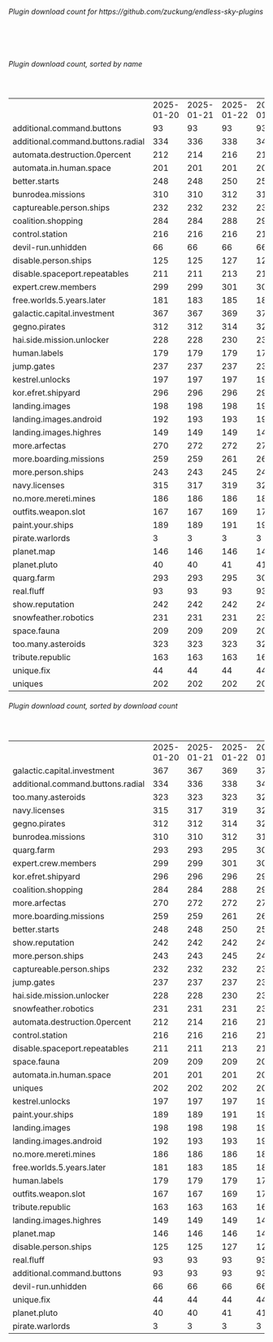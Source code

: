 <h6>Plugin download count for https://github.com/zuckung/endless-sky-plugins</h6><br>
<br>
<h6>Plugin download count, sorted by name</h6><sub><sup><br>
<table>
	<tr>
		<td></td>
		<td>2025-01-20</td>
		<td>2025-01-21</td>
		<td>2025-01-22</td>
		<td>2025-01-23</td>
		<td>2025-01-24</td>
		<td>2025-01-25</td>
		<td>2025-01-26</td>
		<td>today +</td>
	</tr>
	<tr>
		<td>additional.command.buttons</td>
		<td>93</td>
		<td>93</td>
		<td>93</td>
		<td>93</td>
		<td>93</td>
		<td>93</td>
		<td>93</td>
		<td></td>
	</tr>
	<tr>
		<td>additional.command.buttons.radial</td>
		<td>334</td>
		<td>336</td>
		<td>338</td>
		<td>341</td>
		<td>341</td>
		<td>344</td>
		<td>344</td>
		<td></td>
	</tr>
	<tr>
		<td>automata.destruction.0percent</td>
		<td>212</td>
		<td>214</td>
		<td>216</td>
		<td>218</td>
		<td>220</td>
		<td>224</td>
		<td>224</td>
		<td></td>
	</tr>
	<tr>
		<td>automata.in.human.space</td>
		<td>201</td>
		<td>201</td>
		<td>201</td>
		<td>203</td>
		<td>205</td>
		<td>208</td>
		<td>208</td>
		<td></td>
	</tr>
	<tr>
		<td>better.starts</td>
		<td>248</td>
		<td>248</td>
		<td>250</td>
		<td>251</td>
		<td>251</td>
		<td>254</td>
		<td>254</td>
		<td></td>
	</tr>
	<tr>
		<td>bunrodea.missions</td>
		<td>310</td>
		<td>310</td>
		<td>312</td>
		<td>314</td>
		<td>316</td>
		<td>321</td>
		<td>321</td>
		<td></td>
	</tr>
	<tr>
		<td>captureable.person.ships</td>
		<td>232</td>
		<td>232</td>
		<td>232</td>
		<td>234</td>
		<td>236</td>
		<td>241</td>
		<td>241</td>
		<td></td>
	</tr>
	<tr>
		<td>coalition.shopping</td>
		<td>284</td>
		<td>284</td>
		<td>288</td>
		<td>290</td>
		<td>292</td>
		<td>297</td>
		<td>297</td>
		<td></td>
	</tr>
	<tr>
		<td>control.station</td>
		<td>216</td>
		<td>216</td>
		<td>216</td>
		<td>216</td>
		<td>216</td>
		<td>219</td>
		<td>219</td>
		<td></td>
	</tr>
	<tr>
		<td>devil-run.unhidden</td>
		<td>66</td>
		<td>66</td>
		<td>66</td>
		<td>66</td>
		<td>66</td>
		<td>66</td>
		<td>66</td>
		<td></td>
	</tr>
	<tr>
		<td>disable.person.ships</td>
		<td>125</td>
		<td>125</td>
		<td>127</td>
		<td>127</td>
		<td>127</td>
		<td>130</td>
		<td>130</td>
		<td></td>
	</tr>
	<tr>
		<td>disable.spaceport.repeatables</td>
		<td>211</td>
		<td>211</td>
		<td>213</td>
		<td>213</td>
		<td>213</td>
		<td>218</td>
		<td>218</td>
		<td></td>
	</tr>
	<tr>
		<td>expert.crew.members</td>
		<td>299</td>
		<td>299</td>
		<td>301</td>
		<td>301</td>
		<td>301</td>
		<td>306</td>
		<td>306</td>
		<td></td>
	</tr>
	<tr>
		<td>free.worlds.5.years.later</td>
		<td>181</td>
		<td>183</td>
		<td>185</td>
		<td>185</td>
		<td>185</td>
		<td>188</td>
		<td>188</td>
		<td></td>
	</tr>
	<tr>
		<td>galactic.capital.investment</td>
		<td>367</td>
		<td>367</td>
		<td>369</td>
		<td>371</td>
		<td>373</td>
		<td>380</td>
		<td>380</td>
		<td></td>
	</tr>
	<tr>
		<td>gegno.pirates</td>
		<td>312</td>
		<td>312</td>
		<td>314</td>
		<td>320</td>
		<td>322</td>
		<td>327</td>
		<td>328</td>
		<td>+ 1</td>
	</tr>
	<tr>
		<td>hai.side.mission.unlocker</td>
		<td>228</td>
		<td>228</td>
		<td>230</td>
		<td>232</td>
		<td>232</td>
		<td>237</td>
		<td>237</td>
		<td></td>
	</tr>
	<tr>
		<td>human.labels</td>
		<td>179</td>
		<td>179</td>
		<td>179</td>
		<td>179</td>
		<td>181</td>
		<td>184</td>
		<td>184</td>
		<td></td>
	</tr>
	<tr>
		<td>jump.gates</td>
		<td>237</td>
		<td>237</td>
		<td>237</td>
		<td>237</td>
		<td>237</td>
		<td>240</td>
		<td>240</td>
		<td></td>
	</tr>
	<tr>
		<td>kestrel.unlocks</td>
		<td>197</td>
		<td>197</td>
		<td>197</td>
		<td>199</td>
		<td>201</td>
		<td>205</td>
		<td>205</td>
		<td></td>
	</tr>
	<tr>
		<td>kor.efret.shipyard</td>
		<td>296</td>
		<td>296</td>
		<td>296</td>
		<td>298</td>
		<td>300</td>
		<td>305</td>
		<td>305</td>
		<td></td>
	</tr>
	<tr>
		<td>landing.images</td>
		<td>198</td>
		<td>198</td>
		<td>198</td>
		<td>198</td>
		<td>198</td>
		<td>201</td>
		<td>201</td>
		<td></td>
	</tr>
	<tr>
		<td>landing.images.android</td>
		<td>192</td>
		<td>193</td>
		<td>193</td>
		<td>193</td>
		<td>193</td>
		<td>196</td>
		<td>196</td>
		<td></td>
	</tr>
	<tr>
		<td>landing.images.highres</td>
		<td>149</td>
		<td>149</td>
		<td>149</td>
		<td>149</td>
		<td>149</td>
		<td>152</td>
		<td>152</td>
		<td></td>
	</tr>
	<tr>
		<td>more.arfectas</td>
		<td>270</td>
		<td>272</td>
		<td>272</td>
		<td>278</td>
		<td>280</td>
		<td>285</td>
		<td>285</td>
		<td></td>
	</tr>
	<tr>
		<td>more.boarding.missions</td>
		<td>259</td>
		<td>259</td>
		<td>261</td>
		<td>263</td>
		<td>265</td>
		<td>270</td>
		<td>270</td>
		<td></td>
	</tr>
	<tr>
		<td>more.person.ships</td>
		<td>243</td>
		<td>243</td>
		<td>245</td>
		<td>245</td>
		<td>245</td>
		<td>250</td>
		<td>250</td>
		<td></td>
	</tr>
	<tr>
		<td>navy.licenses</td>
		<td>315</td>
		<td>317</td>
		<td>319</td>
		<td>323</td>
		<td>325</td>
		<td>330</td>
		<td>332</td>
		<td>+ 2</td>
	</tr>
	<tr>
		<td>no.more.mereti.mines</td>
		<td>186</td>
		<td>186</td>
		<td>186</td>
		<td>188</td>
		<td>190</td>
		<td>193</td>
		<td>193</td>
		<td></td>
	</tr>
	<tr>
		<td>outfits.weapon.slot</td>
		<td>167</td>
		<td>167</td>
		<td>169</td>
		<td>171</td>
		<td>171</td>
		<td>178</td>
		<td>178</td>
		<td></td>
	</tr>
	<tr>
		<td>paint.your.ships</td>
		<td>189</td>
		<td>189</td>
		<td>191</td>
		<td>195</td>
		<td>197</td>
		<td>202</td>
		<td>202</td>
		<td></td>
	</tr>
	<tr>
		<td>pirate.warlords</td>
		<td>3</td>
		<td>3</td>
		<td>3</td>
		<td>3</td>
		<td>3</td>
		<td>3</td>
		<td>3</td>
		<td></td>
	</tr>
	<tr>
		<td>planet.map</td>
		<td>146</td>
		<td>146</td>
		<td>146</td>
		<td>146</td>
		<td>146</td>
		<td>149</td>
		<td>149</td>
		<td></td>
	</tr>
	<tr>
		<td>planet.pluto</td>
		<td>40</td>
		<td>40</td>
		<td>41</td>
		<td>41</td>
		<td>41</td>
		<td>44</td>
		<td>44</td>
		<td></td>
	</tr>
	<tr>
		<td>quarg.farm</td>
		<td>293</td>
		<td>293</td>
		<td>295</td>
		<td>302</td>
		<td>304</td>
		<td>309</td>
		<td>309</td>
		<td></td>
	</tr>
	<tr>
		<td>real.fluff</td>
		<td>93</td>
		<td>93</td>
		<td>93</td>
		<td>93</td>
		<td>93</td>
		<td>93</td>
		<td>93</td>
		<td></td>
	</tr>
	<tr>
		<td>show.reputation</td>
		<td>242</td>
		<td>242</td>
		<td>242</td>
		<td>244</td>
		<td>244</td>
		<td>252</td>
		<td>252</td>
		<td></td>
	</tr>
	<tr>
		<td>snowfeather.robotics</td>
		<td>231</td>
		<td>231</td>
		<td>231</td>
		<td>231</td>
		<td>231</td>
		<td>236</td>
		<td>236</td>
		<td></td>
	</tr>
	<tr>
		<td>space.fauna</td>
		<td>209</td>
		<td>209</td>
		<td>209</td>
		<td>209</td>
		<td>209</td>
		<td>214</td>
		<td>214</td>
		<td></td>
	</tr>
	<tr>
		<td>too.many.asteroids</td>
		<td>323</td>
		<td>323</td>
		<td>323</td>
		<td>325</td>
		<td>327</td>
		<td>333</td>
		<td>333</td>
		<td></td>
	</tr>
	<tr>
		<td>tribute.republic</td>
		<td>163</td>
		<td>163</td>
		<td>163</td>
		<td>163</td>
		<td>163</td>
		<td>166</td>
		<td>166</td>
		<td></td>
	</tr>
	<tr>
		<td>unique.fix</td>
		<td>44</td>
		<td>44</td>
		<td>44</td>
		<td>44</td>
		<td>44</td>
		<td>44</td>
		<td>44</td>
		<td></td>
	</tr>
	<tr>
		<td>uniques</td>
		<td>202</td>
		<td>202</td>
		<td>202</td>
		<td>202</td>
		<td>202</td>
		<td>207</td>
		<td>207</td>
		<td></td>
	</tr>
</table>
</sub></sup>
<h6>Plugin download count, sorted by download count</h6><sub><sup><br>
<table>
	<tr>
		<td></td>
		<td>2025-01-20</td>
		<td>2025-01-21</td>
		<td>2025-01-22</td>
		<td>2025-01-23</td>
		<td>2025-01-24</td>
		<td>2025-01-25</td>
		<td>2025-01-26</td>
		<td>today +</td>
	</tr>
	<tr>
		<td>galactic.capital.investment</td>
		<td>367</td>
		<td>367</td>
		<td>369</td>
		<td>371</td>
		<td>373</td>
		<td>380</td>
		<td>380</td>
		<td></td>
	</tr>
	<tr>
		<td>additional.command.buttons.radial</td>
		<td>334</td>
		<td>336</td>
		<td>338</td>
		<td>341</td>
		<td>341</td>
		<td>344</td>
		<td>344</td>
		<td></td>
	</tr>
	<tr>
		<td>too.many.asteroids</td>
		<td>323</td>
		<td>323</td>
		<td>323</td>
		<td>325</td>
		<td>327</td>
		<td>333</td>
		<td>333</td>
		<td></td>
	</tr>
	<tr>
		<td>navy.licenses</td>
		<td>315</td>
		<td>317</td>
		<td>319</td>
		<td>323</td>
		<td>325</td>
		<td>330</td>
		<td>332</td>
		<td>+ 2</td>
	</tr>
	<tr>
		<td>gegno.pirates</td>
		<td>312</td>
		<td>312</td>
		<td>314</td>
		<td>320</td>
		<td>322</td>
		<td>327</td>
		<td>328</td>
		<td>+ 1</td>
	</tr>
	<tr>
		<td>bunrodea.missions</td>
		<td>310</td>
		<td>310</td>
		<td>312</td>
		<td>314</td>
		<td>316</td>
		<td>321</td>
		<td>321</td>
		<td></td>
	</tr>
	<tr>
		<td>quarg.farm</td>
		<td>293</td>
		<td>293</td>
		<td>295</td>
		<td>302</td>
		<td>304</td>
		<td>309</td>
		<td>309</td>
		<td></td>
	</tr>
	<tr>
		<td>expert.crew.members</td>
		<td>299</td>
		<td>299</td>
		<td>301</td>
		<td>301</td>
		<td>301</td>
		<td>306</td>
		<td>306</td>
		<td></td>
	</tr>
	<tr>
		<td>kor.efret.shipyard</td>
		<td>296</td>
		<td>296</td>
		<td>296</td>
		<td>298</td>
		<td>300</td>
		<td>305</td>
		<td>305</td>
		<td></td>
	</tr>
	<tr>
		<td>coalition.shopping</td>
		<td>284</td>
		<td>284</td>
		<td>288</td>
		<td>290</td>
		<td>292</td>
		<td>297</td>
		<td>297</td>
		<td></td>
	</tr>
	<tr>
		<td>more.arfectas</td>
		<td>270</td>
		<td>272</td>
		<td>272</td>
		<td>278</td>
		<td>280</td>
		<td>285</td>
		<td>285</td>
		<td></td>
	</tr>
	<tr>
		<td>more.boarding.missions</td>
		<td>259</td>
		<td>259</td>
		<td>261</td>
		<td>263</td>
		<td>265</td>
		<td>270</td>
		<td>270</td>
		<td></td>
	</tr>
	<tr>
		<td>better.starts</td>
		<td>248</td>
		<td>248</td>
		<td>250</td>
		<td>251</td>
		<td>251</td>
		<td>254</td>
		<td>254</td>
		<td></td>
	</tr>
	<tr>
		<td>show.reputation</td>
		<td>242</td>
		<td>242</td>
		<td>242</td>
		<td>244</td>
		<td>244</td>
		<td>252</td>
		<td>252</td>
		<td></td>
	</tr>
	<tr>
		<td>more.person.ships</td>
		<td>243</td>
		<td>243</td>
		<td>245</td>
		<td>245</td>
		<td>245</td>
		<td>250</td>
		<td>250</td>
		<td></td>
	</tr>
	<tr>
		<td>captureable.person.ships</td>
		<td>232</td>
		<td>232</td>
		<td>232</td>
		<td>234</td>
		<td>236</td>
		<td>241</td>
		<td>241</td>
		<td></td>
	</tr>
	<tr>
		<td>jump.gates</td>
		<td>237</td>
		<td>237</td>
		<td>237</td>
		<td>237</td>
		<td>237</td>
		<td>240</td>
		<td>240</td>
		<td></td>
	</tr>
	<tr>
		<td>hai.side.mission.unlocker</td>
		<td>228</td>
		<td>228</td>
		<td>230</td>
		<td>232</td>
		<td>232</td>
		<td>237</td>
		<td>237</td>
		<td></td>
	</tr>
	<tr>
		<td>snowfeather.robotics</td>
		<td>231</td>
		<td>231</td>
		<td>231</td>
		<td>231</td>
		<td>231</td>
		<td>236</td>
		<td>236</td>
		<td></td>
	</tr>
	<tr>
		<td>automata.destruction.0percent</td>
		<td>212</td>
		<td>214</td>
		<td>216</td>
		<td>218</td>
		<td>220</td>
		<td>224</td>
		<td>224</td>
		<td></td>
	</tr>
	<tr>
		<td>control.station</td>
		<td>216</td>
		<td>216</td>
		<td>216</td>
		<td>216</td>
		<td>216</td>
		<td>219</td>
		<td>219</td>
		<td></td>
	</tr>
	<tr>
		<td>disable.spaceport.repeatables</td>
		<td>211</td>
		<td>211</td>
		<td>213</td>
		<td>213</td>
		<td>213</td>
		<td>218</td>
		<td>218</td>
		<td></td>
	</tr>
	<tr>
		<td>space.fauna</td>
		<td>209</td>
		<td>209</td>
		<td>209</td>
		<td>209</td>
		<td>209</td>
		<td>214</td>
		<td>214</td>
		<td></td>
	</tr>
	<tr>
		<td>automata.in.human.space</td>
		<td>201</td>
		<td>201</td>
		<td>201</td>
		<td>203</td>
		<td>205</td>
		<td>208</td>
		<td>208</td>
		<td></td>
	</tr>
	<tr>
		<td>uniques</td>
		<td>202</td>
		<td>202</td>
		<td>202</td>
		<td>202</td>
		<td>202</td>
		<td>207</td>
		<td>207</td>
		<td></td>
	</tr>
	<tr>
		<td>kestrel.unlocks</td>
		<td>197</td>
		<td>197</td>
		<td>197</td>
		<td>199</td>
		<td>201</td>
		<td>205</td>
		<td>205</td>
		<td></td>
	</tr>
	<tr>
		<td>paint.your.ships</td>
		<td>189</td>
		<td>189</td>
		<td>191</td>
		<td>195</td>
		<td>197</td>
		<td>202</td>
		<td>202</td>
		<td></td>
	</tr>
	<tr>
		<td>landing.images</td>
		<td>198</td>
		<td>198</td>
		<td>198</td>
		<td>198</td>
		<td>198</td>
		<td>201</td>
		<td>201</td>
		<td></td>
	</tr>
	<tr>
		<td>landing.images.android</td>
		<td>192</td>
		<td>193</td>
		<td>193</td>
		<td>193</td>
		<td>193</td>
		<td>196</td>
		<td>196</td>
		<td></td>
	</tr>
	<tr>
		<td>no.more.mereti.mines</td>
		<td>186</td>
		<td>186</td>
		<td>186</td>
		<td>188</td>
		<td>190</td>
		<td>193</td>
		<td>193</td>
		<td></td>
	</tr>
	<tr>
		<td>free.worlds.5.years.later</td>
		<td>181</td>
		<td>183</td>
		<td>185</td>
		<td>185</td>
		<td>185</td>
		<td>188</td>
		<td>188</td>
		<td></td>
	</tr>
	<tr>
		<td>human.labels</td>
		<td>179</td>
		<td>179</td>
		<td>179</td>
		<td>179</td>
		<td>181</td>
		<td>184</td>
		<td>184</td>
		<td></td>
	</tr>
	<tr>
		<td>outfits.weapon.slot</td>
		<td>167</td>
		<td>167</td>
		<td>169</td>
		<td>171</td>
		<td>171</td>
		<td>178</td>
		<td>178</td>
		<td></td>
	</tr>
	<tr>
		<td>tribute.republic</td>
		<td>163</td>
		<td>163</td>
		<td>163</td>
		<td>163</td>
		<td>163</td>
		<td>166</td>
		<td>166</td>
		<td></td>
	</tr>
	<tr>
		<td>landing.images.highres</td>
		<td>149</td>
		<td>149</td>
		<td>149</td>
		<td>149</td>
		<td>149</td>
		<td>152</td>
		<td>152</td>
		<td></td>
	</tr>
	<tr>
		<td>planet.map</td>
		<td>146</td>
		<td>146</td>
		<td>146</td>
		<td>146</td>
		<td>146</td>
		<td>149</td>
		<td>149</td>
		<td></td>
	</tr>
	<tr>
		<td>disable.person.ships</td>
		<td>125</td>
		<td>125</td>
		<td>127</td>
		<td>127</td>
		<td>127</td>
		<td>130</td>
		<td>130</td>
		<td></td>
	</tr>
	<tr>
		<td>real.fluff</td>
		<td>93</td>
		<td>93</td>
		<td>93</td>
		<td>93</td>
		<td>93</td>
		<td>93</td>
		<td>93</td>
		<td></td>
	</tr>
	<tr>
		<td>additional.command.buttons</td>
		<td>93</td>
		<td>93</td>
		<td>93</td>
		<td>93</td>
		<td>93</td>
		<td>93</td>
		<td>93</td>
		<td></td>
	</tr>
	<tr>
		<td>devil-run.unhidden</td>
		<td>66</td>
		<td>66</td>
		<td>66</td>
		<td>66</td>
		<td>66</td>
		<td>66</td>
		<td>66</td>
		<td></td>
	</tr>
	<tr>
		<td>unique.fix</td>
		<td>44</td>
		<td>44</td>
		<td>44</td>
		<td>44</td>
		<td>44</td>
		<td>44</td>
		<td>44</td>
		<td></td>
	</tr>
	<tr>
		<td>planet.pluto</td>
		<td>40</td>
		<td>40</td>
		<td>41</td>
		<td>41</td>
		<td>41</td>
		<td>44</td>
		<td>44</td>
		<td></td>
	</tr>
	<tr>
		<td>pirate.warlords</td>
		<td>3</td>
		<td>3</td>
		<td>3</td>
		<td>3</td>
		<td>3</td>
		<td>3</td>
		<td>3</td>
		<td></td>
	</tr>
</table>
</sub></sup>
